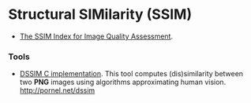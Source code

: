 Structural SIMilarity (SSIM)
============================

* [The SSIM Index for Image Quality Assessment](http://www.cns.nyu.edu/~lcv/ssim/).


### Tools
* [DSSIM C implementation](https://github.com/pornel/dssim).
  This tool computes (dis)similarity between two **PNG** images using algorithms approximating human vision. http://pornel.net/dssim
